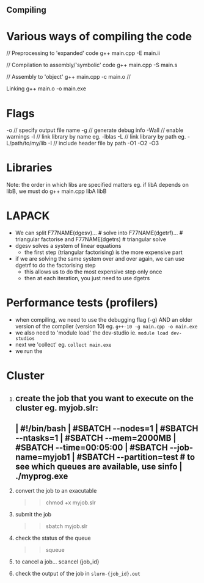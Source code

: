 ## Compiling
# Various ways of compiling the code
// Preprocessing to 'expanded' code
g++ main.cpp -E main.ii 

// Compilation to assembly/'symbolic' code
g++ main.cpp -S main.s

// Assembly to 'object'
g++ main.cpp -c main.o    // 

Linking
g++ main.o -o main.exe

# Flags
-o      // specify output file name
-g      // generate debug info
-Wall   // enable warnings
-l      // link library by name eg. -lblas
-L      // link library by path eg. -L/path/to/my/lib
-I      // include header file by path
-O1 -O2 -O3

# Libraries
Note: the order in which libs are specified matters
eg. if libA depends on libB, we must do g++ main.cpp libA libB

# LAPACK
- We can split F77NAME(dgesv)... # solve
  into F77NAME(dgetrf)...     # triangular factorise
  and F77NAME(dgetrs)         # triangular solve
- dgesv solves a system of linear equations
    - the first step (triangular factorising) is the more expensive part 
- if we are solving the same system over and over again, we can use dgetrf to do the factorising step
    - this allows us to do the most expensive step only once
    - then at each iteration, you just need to use dgetrs

# Performance tests (profilers)
- when compiling, we need to use the debugging flag (-g) AND an older version of the compiler (version 10)
  eg. `g++-10 -g main.cpp -o main.exe`
- we also need to 'module load' the dev-studio
  ie. `module load dev-studios`
- next we 'collect'
  eg. `collect main.exe`
- we run the 


# Cluster
1. create the job that you want to execute on the cluster
eg.    myjob.slr:
    -------------------------------
    |  #!/bin/bash
    |  #SBATCH --nodes=1
    |  #SBATCH --ntasks=1
    |  #SBATCH --mem=2000MB
    |  #SBATCH --time=00:05:00
    |  #SBATCH --job-name=myjob1
    |  #SBATCH --partition=test           # to see which queues are available, use sinfo
    |  ./myprog.exe
    -------------------------------
    
2. convert the job to an exacutable
    >> chmod +x myjob.slr 

3. submit the job
    >> sbatch myjob.slr

4. check the status of the queue
    >> squeue

5. to cancel a job...
    scancel {job_id}

6. check the output of the job in `slurm-{job_id}.out`


